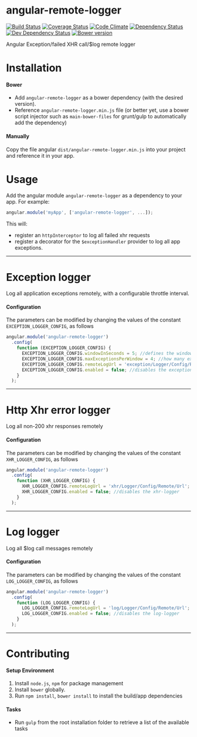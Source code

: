 angular-remote-logger  
=====================

[![Build Status][travis-image]][travis-url] [![Coverage Status][coveralls-image]][coveralls-url] [![Code Climate][code-climate-image]][code-climate-url] [![Dependency Status][depstat-image]][depstat-url] [![Dev Dependency Status][depstat-dev-image]][depstat-dev-url] [![Bower version][bower-image]][bower-url]


Angular Exception/failed XHR call/$log remote logger

# Installation

#### Bower

- Add `angular-remote-logger` as a bower dependency (with the desired version). 
- Reference `angular-remote-logger.min.js` file (or better yet, use a bower script injector such as `main-bower-files` for grunt/gulp to automatically add the dependency)  
 
#### Manually
 
Copy the file angular `dist/angular-remote-logger.min.js` into your project and reference it in your app.

# Usage

Add the angular module `angular-remote-logger` as a dependency to your app. For example:

```js
angular.module('myApp', ['angular-remote-logger', ...]);
```

This will:

- register an `httpInterceptor` to log all failed xhr requests
- register a decorator for the `$exceptionHandler` provider to log all app exceptions.

---

# Exception logger

Log all application exceptions remotely, with a configurable throttle interval. 

#### Configuration

The parameters can be modified by changing the values of the constant `EXCEPTION_LOGGER_CONFIG`, as follows

```js
angular.module('angular-remote-logger')
  .config(
    function (EXCEPTION_LOGGER_CONFIG) {
      EXCEPTION_LOGGER_CONFIG.windowInSeconds = 5; //defines the window interval for the throttle checking
      EXCEPTION_LOGGER_CONFIG.maxExceptionsPerWindow = 4; //how many exceptions per window are logged before throttling
      EXCEPTION_LOGGER_CONFIG.remoteLogUrl = 'exception/Logger/Config/Remote/Url'; //remote log endpoint
      EXCEPTION_LOGGER_CONFIG.enabled = false; //disables the exception logger
    }
  );
```

---

# Http Xhr error logger

Log all non-200 xhr responses remotely

#### Configuration

The parameters can be modified by changing the values of the constant `XHR_LOGGER_CONFIG`, as follows

```js
angular.module('angular-remote-logger')
  .config(
    function (XHR_LOGGER_CONFIG) {
      XHR_LOGGER_CONFIG.remoteLogUrl = 'xhr/Logger/Config/Remote/Url'; //remote log endpoint
      XHR_LOGGER_CONFIG.enabled = false; //disables the xhr-logger
    }
  );
```

---

# Log logger

Log all $log call messages remotely

#### Configuration

The parameters can be modified by changing the values of the constant `LOG_LOGGER_CONFIG`, as follows

```js
angular.module('angular-remote-logger')
  .config(
    function (LOG_LOGGER_CONFIG) {
      LOG_LOGGER_CONFIG.remoteLogUrl = 'log/Logger/Config/Remote/Url'; //remote log endpoint
      LOG_LOGGER_CONFIG.enabled = false; //disables the log-logger
    }
  );
```

---



# Contributing

#### Setup Environment
1. Install `node.js`, `npm` for package management
1. Install `bower` globally.
1. Run `npm install`, `bower install` to install the build/app dependencies

#### Tasks
 
- Run `gulp` from the root installation folder to retrieve a list of the available tasks 

[travis-url]: https://travis-ci.org/inakianduaga/angular-remote-logger
[travis-image]: https://travis-ci.org/inakianduaga/angular-remote-logger.svg?branch=master

[coveralls-url]: https://coveralls.io/r/inakianduaga/angular-remote-logger
[coveralls-image]: https://coveralls.io/repos/inakianduaga/angular-remote-logger/badge.png

[code-climate-url]: https://codeclimate.com/github/inakianduaga/angular-remote-logger
[code-climate-image]: https://codeclimate.com/github/inakianduaga/angular-remote-logger/badges/gpa.svg

[depstat-url]: https://david-dm.org/inakianduaga/angular-remote-logger
[depstat-image]: https://david-dm.org/inakianduaga/angular-remote-logger.png?theme=shields.io

[depstat-dev-url]: https://david-dm.org/inakianduaga/angular-remote-logger#info=devDependencies&view=table
[depstat-dev-image]: https://david-dm.org/inakianduaga/angular-remote-logger/dev-status.svg?theme=shields.io

[bower-url]: http://badge.fury.io/bo/angular-remote-logger
[bower-image]: https://badge.fury.io/bo/angular-remote-logger.svg
